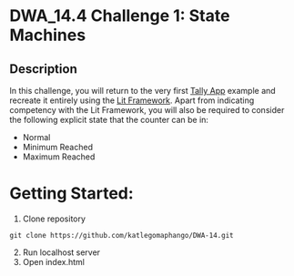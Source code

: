 # DWA_14.4 Challenge 1: State Machines

## Description

In this challenge, you will return to the very first [Tally App](https://tallycount.app/) example and recreate it entirely using the [Lit Framework](https://lit.dev/). Apart from indicating competency with the Lit Framework, you will also be required to consider the following explicit state that the counter can be in:
- Normal
- Minimum Reached
- Maximum Reached

# Getting Started:
1. Clone repository

```
git clone https://github.com/katlegomaphango/DWA-14.git
```
2. Run localhost server
3. Open index.html
